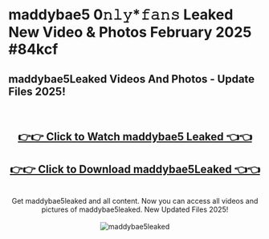 # maddybae5 0𝚗𝚕𝚢*𝚏𝚊𝚗𝚜 Leaked New Video & Photos February 2025 #84kcf

<h2>maddybae5Leaked Videos And Photos - Update Files 2025!</h2>
<br>
<div align="center">
<h2><a href="https://mediaupload.pro?title=maddybae5&ref=11F" rel="nofollow">👉👉 Click to Watch maddybae5 Leaked 👈👈</a></h2>
<h2><a href="https://mediaupload.pro?title=maddybae5&ref=11F" rel="nofollow">👉👉 Click to Download maddybae5Leaked 👈👈</a></h2>
<br>
Get maddybae5leaked and all content. Now you can access all videos and pictures of maddybae5leaked. New Updated Files 2025!
<br>
<br>
<a href="https://mediaupload.pro?title=maddybae5&ref=11F" rel="nofollow" data-target="animated-image.originalLink"><img src="https://i.ibb.co/Gkj2r4b/banner.png" alt="maddybae5leaked" style="max-width: 100%; display: inline-block;" data-target="animated-image.originalImage"></a>
</div>
<br>

